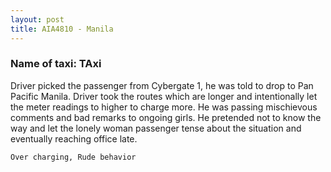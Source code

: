 ```yaml
---
layout: post
title: AIA4810 - Manila
---
```


### Name of taxi: TAxi

Driver picked the passenger from Cybergate 1, he was told to drop to Pan Pacific Manila. Driver took the routes which are longer and intentionally let the meter readings to higher to charge more. He was passing mischievous comments and  bad remarks to ongoing girls. He pretended not to know the way and let the lonely woman passenger tense about the situation and eventually reaching office late.

```Over charging, Rude behavior```
